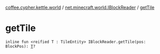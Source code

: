 [coffee.cypher.kettle.world](../index.md) / [net.minecraft.world.IBlockReader](index.md) / [getTile](./get-tile.md)

# getTile

`inline fun <reified T : TileEntity> IBlockReader.getTile(pos: BlockPos): `[`T`](get-tile.md#T)`?`